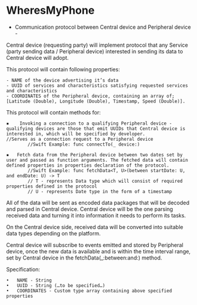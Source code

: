 # WheresMyPhone

- Communication protocol between Central device and Peripheral device -

Central device (requesting party) will implement protocol that any Service (party sending data / Peripheral device) interested in sending its data to Central device will adopt.

This protocol will contain following properties:

	- NAME of the device advertising it’s data
	- UUID of services and characteristics satisfying requested services and characteristics
	- COORDINATES of the Peripheral device, containing an array of; [Latitude (Double), Longitude (Double), Timestamp, Speed (Double)].

This protocol will contain methods for:

	▪	 Invoking a connection to a qualifying Peripheral device - qualifying devices are those that emit UUIDs that Central device is interested in, which will be specified by developer.
	//Serves as a connection request to a Peripheral device
			//Swift Example: func connectTo(_ device:)

	▪	Fetch data from the Peripheral device between two dates set by user and passed as function arguments. The fetched data will contain defined properties in properties declaration of the protocol.
			//Swift Example: func fetchData<T, U>(between startDate: U, and endDate: U) -> T
			// T - represents Data type which will consist of required properties defined in the protocol
			// U - represents Date type in the form of a timestamp 

All of the data will be sent as encoded data packages that will be decoded and parsed in Central device.
Central device will be the one parsing received data and turning it into information it needs to perform its tasks.

On the Central device side, received data will be converted into suitable data types depending on the platform.

Central device will subscribe to events emitted and stored by Peripheral device, once the new data is available and is within the time interval range, set by Central device in the fetchData(_:between:and:) method. 

Specification:

	•	NAME - String
	•	UUID - String (…to be specified…)
	•	COORDINATES - Custom type array containing above specified properties
	

